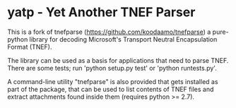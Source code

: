 yatp - Yet Another TNEF Parser
====

This is a fork of tnefparse (https://github.com/koodaamo/tnefparse) a pure-python library for decoding Microsoft's Transport Neutral Encapsulation Format (TNEF). 

The library can be used as a basis for applications that need to parse TNEF. There are some tests; run 'python setup.py test' or 'python runtests.py'.

A command-line utility "tnefparse" is also provided that gets installed as part of the package, that can be used to list contents of TNEF files and extract attachments found inside them (requires python >= 2.7).

